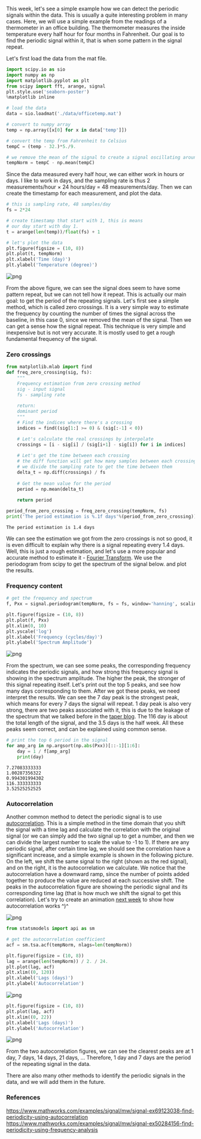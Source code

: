 
This week, let's see a simple example how we can detect the periodic signals within the data. This is usually a quite interesting problem in many cases. Here, we will use a simple example from the readings of a thermometer in an office building. The thermometer measures the inside temperature every half hour for four months in Fahrenheit. Our goal is to find the periodic signal within it, that is when some pattern in the signal repeat. 

Let's first load the data from the mat file.  


```python
import scipy.io as sio
import numpy as np
import matplotlib.pyplot as plt
from scipy import fft, arange, signal
plt.style.use('seaborn-poster')
%matplotlib inline
```


```python
# load the data
data = sio.loadmat('./data/officetemp.mat')
```


```python
# convert to numpy array
temp = np.array([x[0] for x in data['temp']])

# convert the temp from Fahrenheit to Celsius
tempC = (temp - 32.)*5./9.

# we remove the mean of the signal to create a signal oscillating around 0
tempNorm = tempC - np.mean(tempC)
```

Since the data measured every half hour, we can either work in hours or days. I like to work in days, and the sampling rate is thus 2 measurements/hour × 24 hours/day = 48 measurements/day. Then we can create the timestamp for each measurement, and plot the data. 


```python
# this is sampling rate, 48 samples/day
fs = 2*24

# create timestamp that start with 1, this is means
# our day start with day 1. 
t = arange(len(temp))/float(fs) + 1
```


```python
# let's plot the data
plt.figure(figsize = (10, 8))
plt.plot(t, tempNorm)
plt.xlabel('Time (day)')
plt.ylabel('Temperature (degree)')
```

![png](https://raw.githubusercontent.com/qingkaikong/blog/master/2017_01_detect_periodic_signal/figures/figure1.png)


From the above figure, we can see the signal does seem to have some pattern repeat, but we can not tell how it repeat. This is actually our main goal: to get the period of the repeating signals. Let's first see a simple method, which is called zero crossings. It is a very simple way to estimate the frequency by counting the number of times the signal across the baseline, in this case 0, since we removed the mean of the signal. Then we can get a sense how the signal repeat. This technique is very simple and inexpensive but is not very accurate. It is mostly used to get a rough fundamental frequency of the signal. 

### Zero crossings


```python
from matplotlib.mlab import find
def freq_zero_crossing(sig, fs):
    """
    Frequency estimation from zero crossing method
    sig - input signal
    fs - sampling rate
    
    return: 
    dominant period
    """
    # Find the indices where there's a crossing
    indices = find((sig[1:] >= 0) & (sig[:-1] < 0))

    # Let's calculate the real crossings by interpolate
    crossings = [i - sig[i] / (sig[i+1] - sig[i]) for i in indices]
    
    # Let's get the time between each crossing
    # the diff function will get how many samples between each crossing
    # we divide the sampling rate to get the time between them
    delta_t = np.diff(crossings) / fs
    
    # Get the mean value for the period
    period = np.mean(delta_t)
    
    return period
```


```python
period_from_zero_crossing = freq_zero_crossing(tempNorm, fs)
print('The period estimation is %.1f days'%(period_from_zero_crossing))
```

    The period estimation is 1.4 days


We can see the estimation we got from the zero crossings is not so good, it is even difficult to explain why there is a signal repeating every 1.4 days. Well, this is just a rough estimation, and let's use a more popular and accurate method to estimate it - [Fourier Transform](https://en.wikipedia.org/wiki/Fourier_transform). We use the periodogram from scipy to get the spectrum of the signal below. and plot the results.  

### Frequency content


```python
# get the frequency and spectrum
f, Pxx = signal.periodogram(tempNorm, fs = fs, window='hanning', scaling='spectrum')
```


```python
plt.figure(figsize = (10, 8))
plt.plot(f, Pxx)
plt.xlim(0, 10)
plt.yscale('log')
plt.xlabel('Frequency (cycles/day)')
plt.ylabel('Spectrum Amplitude')
```

![png](https://raw.githubusercontent.com/qingkaikong/blog/master/2017_01_detect_periodic_signal/figures/figure2.png)


From the spectrum, we can see some peaks, the corresponding frequency indicates the periodic signals, and how strong this frequency signal is showing in the spectrum amplitude. The higher the peak, the stronger of this signal repeating itself. Let's print out the top 5 peaks, and see how many days corresponding to them. After we got these peaks, we need interpret the results. We can see the 7 day peak is the strongest peak, which means for every 7 days the signal will repeat. 1 day peak is also very strong, there are two peaks associated with it, this is due to the leakage of the spectrum that we talked before in the [taper blog](http://qingkaikong.blogspot.com/2016/10/signal-processing-why-do-we-need-taper.html). The 116 day is about the total length of the signal, and the 3.5 days is the half week. All these peaks seem correct, and can be explained using common sense.   


```python
# print the top 6 period in the signal
for amp_arg in np.argsort(np.abs(Pxx))[::-1][1:6]:
    day = 1 / f[amp_arg]
    print(day)
```

    7.27083333333
    1.00287356322
    0.994301994302
    116.333333333
    3.52525252525


### Autocorrelation

Another common method to detect the periodic signal is to use [autocorrelation](https://en.wikipedia.org/wiki/Autocorrelation). This is a simple method in the time domain that you shift the signal with a time lag and calculate the correlation with the original signal (or we can simply add the two signal up to get a number, and then we can divide the largest number to scale the value to -1 to 1). If there are any periodic signal, after certain time lag, we should see the correlation have a significant increase, and a simple example is shown in the following picture. On the left, we shift the same signal to the right (shown as the red signal), and on the right, it is the autocorrelation we calculate. We notice that the autocorrelation have a downward ramp, since the number of points added together to produce the value are reduced at each successive shift. The peaks in the autocorrelation figure are showing the periodic signal and its corresponding time lag (that is how much we shift the signal to get this correlation). Let's try to create an animation [next week](http://qingkaikong.blogspot.com/2017/01/signal-processing-how-autocorrelation.html) to show how autocorrelation works ^)^

![png](https://raw.githubusercontent.com/qingkaikong/blog/master/2017_01_detect_periodic_signal/figures/figure3.png)


```python
from statsmodels import api as sm
```


```python
# get the autocorrelation coefficient
acf = sm.tsa.acf(tempNorm, nlags=len(tempNorm))
```


```python
plt.figure(figsize = (10, 8))
lag = arange(len(tempNorm)) / 2. / 24.
plt.plot(lag, acf)
plt.xlim((0, 120))
plt.xlabel('Lags (days)')
plt.ylabel('Autocorrelation')
```

![png](https://raw.githubusercontent.com/qingkaikong/blog/master/2017_01_detect_periodic_signal/figures/figure4.png)



```python
plt.figure(figsize = (10, 8))
plt.plot(lag, acf)
plt.xlim((0, 22))
plt.xlabel('Lags (days)')
plt.ylabel('Autocorrelation')
```

![png](https://raw.githubusercontent.com/qingkaikong/blog/master/2017_01_detect_periodic_signal/figures/figure5.png)


From the two autocorrelation figures, we can see the clearest peaks are at 1 day, 7 days, 14 days, 21 days, ... Therefore, 1 day and 7 days are the period of the repeating signal in the data. 

There are also many other methods to identify the periodic signals in the data, and we will add them in the future.   

### References

https://www.mathworks.com/examples/signal/mw/signal-ex69123038-find-periodicity-using-autocorrelation
https://www.mathworks.com/examples/signal/mw/signal-ex50284156-find-periodicity-using-frequency-analysis
